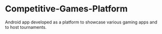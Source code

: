 # Competitive-Games-Platform
Android app developed as a platform to showcase various gaming apps and to host tournaments. 
